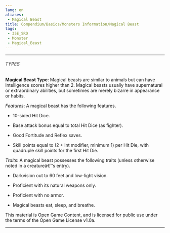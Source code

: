 ```yaml
---
lang: en
aliases:
 - Magical Beast
title: Compendium/Basics/Monsters Information/Magical Beast
tags: 
 - 35E_SRD
 - Monster
 - Magical_Beast
---
```






---



###### TYPES



**Magical Beast Type**: Magical beasts are similar to animals but can have Intelligence scores higher than 2. Magical beasts usually have supernatural or extraordinary abilities, but sometimes are merely bizarre in appearance or habits.



_Features_: A magical beast has the following features.



- 10-sided Hit Dice.

    

- Base attack bonus equal to total Hit Dice (as fighter).

    

- Good Fortitude and Reflex saves.

    

- Skill points equal to (2 + Int modifier, minimum 1) per Hit Die, with quadruple skill points for the first Hit Die.

    



_Traits_: A magical beast possesses the following traits (unless otherwise noted in a creatureâ€™s entry).



- Darkvision out to 60 feet and low-light vision.

    

- Proficient with its natural weapons only.

    

- Proficient with no armor.

    

- Magical beasts eat, sleep, and breathe.

    

This material is Open Game Content, and is licensed for public use under the terms of the Open Game License v1.0a.

---

  